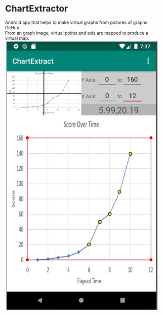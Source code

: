 # ChartExtractor
Android app that helps to make virtual graphs from pictures of graphs	GitHub.  
From an graph image, virtual points and axis are mapped to produce a virtual map.  
![chartExatractor app](image.png)
